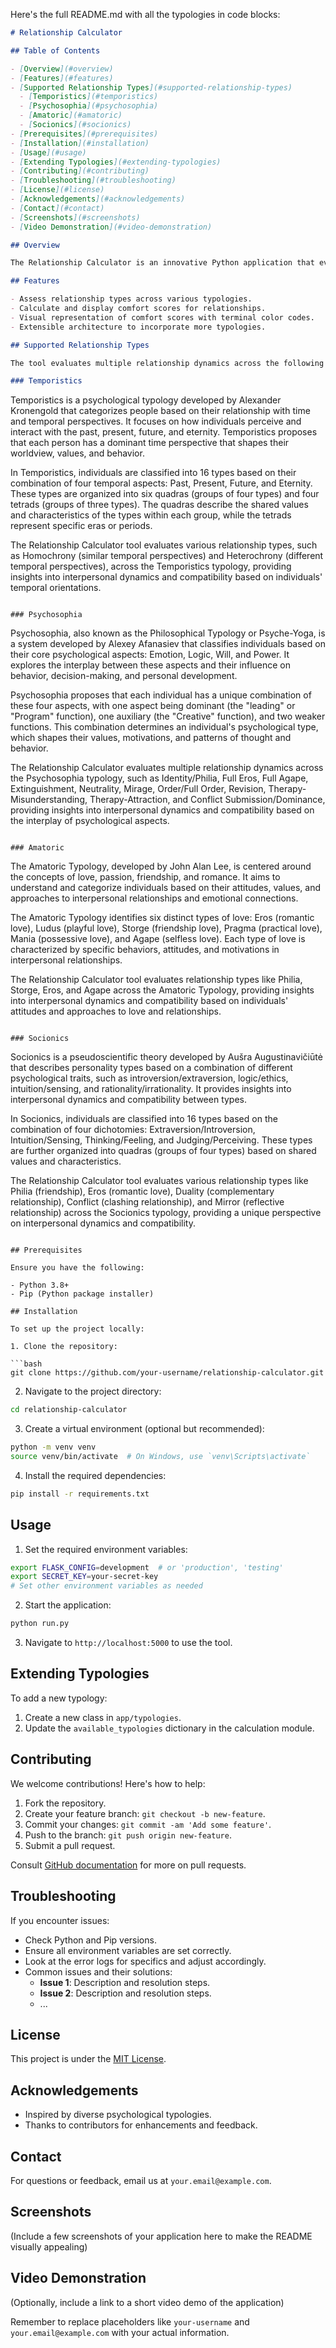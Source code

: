 Here's the full README.md with all the typologies in code blocks:

```markdown
# Relationship Calculator

## Table of Contents

- [Overview](#overview)
- [Features](#features)
- [Supported Relationship Types](#supported-relationship-types)
  - [Temporistics](#temporistics)
  - [Psychosophia](#psychosophia)
  - [Amatoric](#amatoric)
  - [Socionics](#socionics)
- [Prerequisites](#prerequisites)
- [Installation](#installation)
- [Usage](#usage)
- [Extending Typologies](#extending-typologies)
- [Contributing](#contributing)
- [Troubleshooting](#troubleshooting)
- [License](#license)
- [Acknowledgements](#acknowledgements)
- [Contact](#contact)
- [Screenshots](#screenshots)
- [Video Demonstration](#video-demonstration)

## Overview

The Relationship Calculator is an innovative Python application that evaluates compatibility between individuals based on psychological typologies. It currently supports Temporistics, Psychosophia, Amatoric, and Socionics, providing a unique perspective on interpersonal dynamics.

## Features

- Assess relationship types across various typologies.
- Calculate and display comfort scores for relationships.
- Visual representation of comfort scores with terminal color codes.
- Extensible architecture to incorporate more typologies.

## Supported Relationship Types

The tool evaluates multiple relationship dynamics across the following typologies:

### Temporistics

```
Temporistics is a psychological typology developed by Alexander Kronengold that categorizes people based on their relationship with time and temporal perspectives. It focuses on how individuals perceive and interact with the past, present, future, and eternity. Temporistics proposes that each person has a dominant time perspective that shapes their worldview, values, and behavior.

In Temporistics, individuals are classified into 16 types based on their combination of four temporal aspects: Past, Present, Future, and Eternity. These types are organized into six quadras (groups of four types) and four tetrads (groups of three types). The quadras describe the shared values and characteristics of the types within each group, while the tetrads represent specific eras or periods.

The Relationship Calculator tool evaluates various relationship types, such as Homochrony (similar temporal perspectives) and Heterochrony (different temporal perspectives), across the Temporistics typology, providing insights into interpersonal dynamics and compatibility based on individuals' temporal orientations.
```

### Psychosophia

```
Psychosophia, also known as the Philosophical Typology or Psyche-Yoga, is a system developed by Alexey Afanasiev that classifies individuals based on their core psychological aspects: Emotion, Logic, Will, and Power. It explores the interplay between these aspects and their influence on behavior, decision-making, and personal development.

Psychosophia proposes that each individual has a unique combination of these four aspects, with one aspect being dominant (the "leading" or "Program" function), one auxiliary (the "Creative" function), and two weaker functions. This combination determines an individual's psychological type, which shapes their values, motivations, and patterns of thought and behavior.

The Relationship Calculator evaluates multiple relationship dynamics across the Psychosophia typology, such as Identity/Philia, Full Eros, Full Agape, Extinguishment, Neutrality, Mirage, Order/Full Order, Revision, Therapy-Misunderstanding, Therapy-Attraction, and Conflict Submission/Dominance, providing insights into interpersonal dynamics and compatibility based on the interplay of psychological aspects.
```

### Amatoric

```
The Amatoric Typology, developed by John Alan Lee, is centered around the concepts of love, passion, friendship, and romance. It aims to understand and categorize individuals based on their attitudes, values, and approaches to interpersonal relationships and emotional connections.

The Amatoric Typology identifies six distinct types of love: Eros (romantic love), Ludus (playful love), Storge (friendship love), Pragma (practical love), Mania (possessive love), and Agape (selfless love). Each type of love is characterized by specific behaviors, attitudes, and motivations in interpersonal relationships.

The Relationship Calculator tool evaluates relationship types like Philia, Storge, Eros, and Agape across the Amatoric Typology, providing insights into interpersonal dynamics and compatibility based on individuals' attitudes and approaches to love and relationships.
```

### Socionics

```
Socionics is a pseudoscientific theory developed by Aušra Augustinavičiūtė that describes personality types based on a combination of different psychological traits, such as introversion/extraversion, logic/ethics, intuition/sensing, and rationality/irrationality. It provides insights into interpersonal dynamics and compatibility between types.

In Socionics, individuals are classified into 16 types based on the combination of four dichotomies: Extraversion/Introversion, Intuition/Sensing, Thinking/Feeling, and Judging/Perceiving. These types are further organized into quadras (groups of four types) based on shared values and characteristics.

The Relationship Calculator tool evaluates various relationship types like Philia (friendship), Eros (romantic love), Duality (complementary relationship), Conflict (clashing relationship), and Mirror (reflective relationship) across the Socionics typology, providing a unique perspective on interpersonal dynamics and compatibility.
```

## Prerequisites

Ensure you have the following:

- Python 3.8+
- Pip (Python package installer)

## Installation

To set up the project locally:

1. Clone the repository:

```bash
git clone https://github.com/your-username/relationship-calculator.git
```

2. Navigate to the project directory:

```bash
cd relationship-calculator
```

3. Create a virtual environment (optional but recommended):

```bash
python -m venv venv
source venv/bin/activate  # On Windows, use `venv\Scripts\activate`
```

4. Install the required dependencies:

```bash
pip install -r requirements.txt
```

## Usage

1. Set the required environment variables:

```bash
export FLASK_CONFIG=development  # or 'production', 'testing'
export SECRET_KEY=your-secret-key
# Set other environment variables as needed
```

2. Start the application:

```bash
python run.py
```

3. Navigate to `http://localhost:5000` to use the tool.

## Extending Typologies

To add a new typology:

1. Create a new class in `app/typologies`.
2. Update the `available_typologies` dictionary in the calculation module.

## Contributing

We welcome contributions! Here's how to help:

1. Fork the repository.
2. Create your feature branch: `git checkout -b new-feature`.
3. Commit your changes: `git commit -am 'Add some feature'`.
4. Push to the branch: `git push origin new-feature`.
5. Submit a pull request.

Consult [GitHub documentation](https://help.github.com/articles/creating-a-pull-request/) for more on pull requests.

## Troubleshooting

If you encounter issues:

- Check Python and Pip versions.
- Ensure all environment variables are set correctly.
- Look at the error logs for specifics and adjust accordingly.
- Common issues and their solutions:
  - **Issue 1**: Description and resolution steps.
  - **Issue 2**: Description and resolution steps.
  - ...

## License

This project is under the [MIT License](LICENSE).

## Acknowledgements

- Inspired by diverse psychological typologies.
- Thanks to contributors for enhancements and feedback.

## Contact

For questions or feedback, email us at `your.email@example.com`.

## Screenshots

(Include a few screenshots of your application here to make the README visually appealing)

## Video Demonstration

(Optionally, include a link to a short video demo of the application)

Remember to replace placeholders like `your-username` and `your.email@example.com` with your actual information.
```